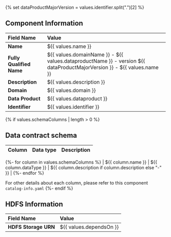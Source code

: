 {% set dataProductMajorVersion = values.identifier.split(".")[2] %}

## Component Information

| Field Name               | Value                                                                                                                  |
|:-------------------------|:-----------------------------------------------------------------------------------------------------------------------|
| **Name**                 | ${{ values.name }}                                                                                                     |
| **Fully Qualified Name** | ${{ values.domainName }} - ${{ values.dataproductName }} - version ${{ dataProductMajorVersion }} - ${{ values.name }} |
| **Description**          | ${{ values.description }}                                                                                              |
| **Domain**               | ${{ values.domain }}                                                                                                   |
| **Data Product**         | ${{ values.dataproduct }}                                                                                              |
| **Identifier**           | ${{ values.identifier }}                                                                                               |

{% if values.schemaColumns | length > 0 %}
## Data contract schema

| Column | Data type | Description |
|:-------|:----------|:------------|
{%- for column in values.schemaColumns %}
| ${{ column.name }} | ${{ column.dataType }} | ${{ column.description if column.description else "-" }} |
{%- endfor %}

For other details about each column, please refer to this component `catalog-info.yaml`
{%- endif %}

## HDFS Information

| Field Name           | Value                   |
|:---------------------|:------------------------|
| **HDFS Storage URN** | ${{ values.dependsOn }} |
